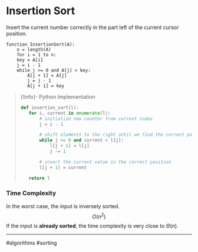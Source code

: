 # Insertion Sort
Insert the current number correctly in the part left of the current cursor position.

```
function InsertionSort(A):
	n = length(A)
	for i = 1 to n:
	key = A[i]
	j = i - 1
	while j >= 0 and A[j] > key:
		A[j + 1] = A[j]
		j = j - 1
		A[j + 1] = key
```

>[!info]- Python Implementation
>```python
>def insertion_sort(l):
>    for i, current in enumerate(l):
>        # initialize new counter from current index
>        j = i - 1
>
>        # shift elements to the right until we find the correct position for the current value
>        while j >= 0 and current < l[j]:
>            l[j + 1] = l[j]
>            j -= 1
>
>        # insert the current value in the correct position
>        l[j + 1] = current
>
>    return l
>```

### Time Complexity
In the worst case, the input is inversely sorted.
$$O(n^2)$$
If the input is **already sorted**, the time complexity is very close to $\Theta(n)$.

---
#algorithms #sorting